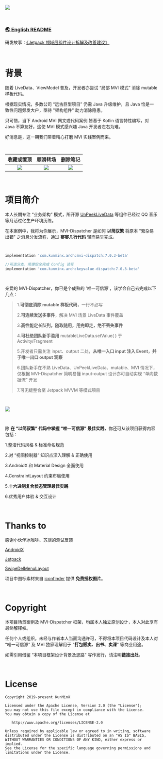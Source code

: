 ![](https://tva1.sinaimg.cn/large/e6c9d24ely1h3vz58k6asj218r0u0jwr.jpg)

&nbsp;

### [🌏 English README](https://github.com/KunMinX/MVI-Dispatcher/blob/main/README_EN.md)

研发故事：[《Jetpack 领域层组件设计拆解及改善建议》](https://juejin.cn/post/7117498113983512589)

&nbsp;

# 背景

随着 LiveData、ViewModel 普及，开发者亦尝试 “局部 MVI 模式” 消除 mutable 样板代码。

根据现实情况，多数公司 “远古巨型项目” 仍需 Java 升级维护，且 Java 恰是一致性问题频发大户，亟待 "架构组件" 助力消除隐患。

只可惜，当下 Android MVI 网文或代码案例 皆基于 Kotlin 语言特性编写，对 Java 不算友好，这使 MVI 模式感兴趣 Java 开发者左右为难。

好消息是，这一期我们带着精心打磨 MVI 实践案例而来。

&nbsp;

|                          收藏或置顶                          |                           顺滑转场                           |                           删除笔记                           |
| :----------------------------------------------------------: | :----------------------------------------------------------: | :----------------------------------------------------------: |
| ![](https://tva1.sinaimg.cn/large/e6c9d24ely1h3vup9ck57g20u01o0hbm.gif) | ![](https://tva1.sinaimg.cn/large/e6c9d24ely1h3vupfbex2g20u01o0qv6.gif) | ![](https://tva1.sinaimg.cn/large/e6c9d24ely1h3vuplwiuqg20u01o0x2t.gif) |

&nbsp;

# 项目简介

本人长期专注 “业务架构” 模式，所开源 [UnPeekLiveData](https://github.com/KunMinX/UnPeek-LiveData) 等组件已经过 QQ 音乐等月活过亿生产环境历练。

在本案例中，我将为你展示，MVI-Dispatcher 是如何 **以简驭繁** 将原本 "繁杂易出错" 之消息分发流程，通过 **寥寥几行代码** 轻而易举完成。

&nbsp;

```Groovy
implementation 'com.kunminx.arch:mvi-dispatch:7.0.3-beta'

//可选分支，简便安全完成 Config 读写
implementation 'com.kunminx.arch:keyvalue-dispatch:7.0.3-beta'
```

&nbsp;

亲爱的 MVI-Dispatcher，你已是个成熟的 '唯一可信源'，该学会自己去完成以下几点：

> 1.**可彻底消除 mutable 样板代码**，一行不必写
>
> 2.**可连续发送多事件**，解决 MVI 场景 LiveData 事件覆盖
>
> 3.**高性能定长队列，随取随用，用完即走，绝不丢失事件**
>
> 4.**可杜绝团队新手滥用** mutableLiveData.setValue( ) 于 Activity/Fragment
>
> 5.开发者只需关注 input、output 二处，**从唯一入口 input 注入 Event，并于唯一出口 output 观察**
>
> 6.团队新手在不熟 LiveData、UnPeekLiveData、mutable、MVI 情况下，仅根据 MVI-Dispatcher 简明易懂 input-output 设计亦可自动实现 “单向数据流” 开发
>
> 7.可无缝整合至 Jetpack MVVM 等模式项目

&nbsp;

![](https://tva1.sinaimg.cn/large/e6c9d24ely1h4al1milgpj21dj0u045c.jpg)

&nbsp;

除 **在 “以简驭繁” 代码中掌握 “唯一可信源” 最佳实践**，你还可从该项目获得内容包括：

1.整洁代码风格 & 标准命名规范

2.对 “视图控制器” 知识点深入理解 & 正确使用

3.AndroidX 和 Material Design 全面使用

4.ConstraintLayout 约束布局使用

5.**十六进制复合状态管理最佳实践**

6.优秀用户体验 & 交互设计

&nbsp;

# Thanks to

感谢小伙伴冰咖啡、苏旗的测试反馈

[AndroidX](https://developer.android.google.cn/jetpack/androidx)

[Jetpack](https://developer.android.google.cn/jetpack/)

[SwipeDelMenuLayout](https://github.com/mcxtzhang/SwipeDelMenuLayout)

项目中图标素材来自 [iconfinder](https://www.iconfinder.com/) 提供 **免费授权图片**。

&nbsp;

# Copyright

本项目场景案例及 MVI-Dispatcher 框架，均属本人独立原创设计，本人对此享有最终解释权。

任何个人或组织，未经与作者本人当面沟通许可，不得将本项目代码设计及本人对 “唯一可信源” 及 MVI 独家理解用于 "**打包贩卖、出书、卖课**" 等商业用途。

如需引用借鉴 “本项目框架设计背景及思路” 写作发行，请注明**链接出处**。

&nbsp;

# License

```
Copyright 2019-present KunMinX

Licensed under the Apache License, Version 2.0 (the "License");
you may not use this file except in compliance with the License.
You may obtain a copy of the License at

   http://www.apache.org/licenses/LICENSE-2.0

Unless required by applicable law or agreed to in writing, software
distributed under the License is distributed on an "AS IS" BASIS,
WITHOUT WARRANTIES OR CONDITIONS OF ANY KIND, either express or implied.
See the License for the specific language governing permissions and
limitations under the License.
```
